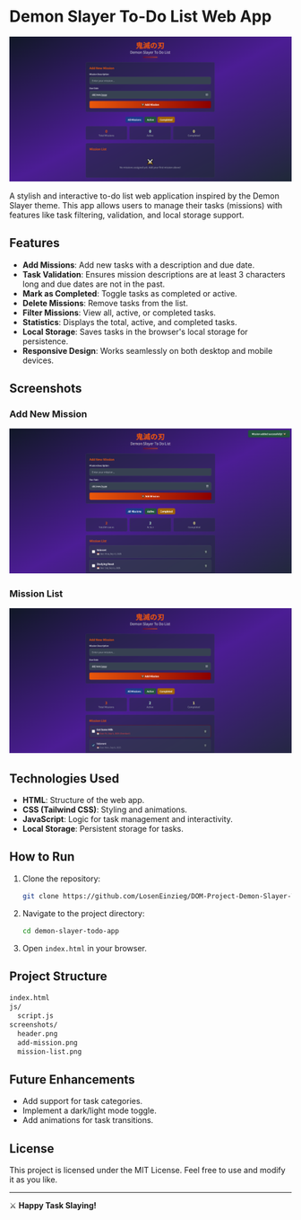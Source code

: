 # Demon Slayer To-Do List Web App

![Demon Slayer To-Do List](screenshots/header.png)

A stylish and interactive to-do list web application inspired by the Demon Slayer theme. This app allows users to manage their tasks (missions) with features like task filtering, validation, and local storage support.

## Features

- **Add Missions**: Add new tasks with a description and due date.
- **Task Validation**: Ensures mission descriptions are at least 3 characters long and due dates are not in the past.
- **Mark as Completed**: Toggle tasks as completed or active.
- **Delete Missions**: Remove tasks from the list.
- **Filter Missions**: View all, active, or completed tasks.
- **Statistics**: Displays the total, active, and completed tasks.
- **Local Storage**: Saves tasks in the browser's local storage for persistence.
- **Responsive Design**: Works seamlessly on both desktop and mobile devices.

## Screenshots

### Add New Mission
![Add Mission](screenshots/add-mission.png)

### Mission List
![Mission List](screenshots/mission-list.png)


## Technologies Used

- **HTML**: Structure of the web app.
- **CSS (Tailwind CSS)**: Styling and animations.
- **JavaScript**: Logic for task management and interactivity.
- **Local Storage**: Persistent storage for tasks.

## How to Run

1. Clone the repository:
   ```bash
   git clone https://github.com/LosenEinzieg/DOM-Project-Demon-Slayer-To-Do-List-Web-App.git
   ```
2. Navigate to the project directory:
   ```bash
   cd demon-slayer-todo-app
   ```
3. Open `index.html` in your browser.

## Project Structure

```
index.html
js/
  script.js
screenshots/
  header.png
  add-mission.png
  mission-list.png
```

## Future Enhancements

- Add support for task categories.
- Implement a dark/light mode toggle.
- Add animations for task transitions.

## License

This project is licensed under the MIT License. Feel free to use and modify it as you like.

---

⚔️ **Happy Task Slaying!**
